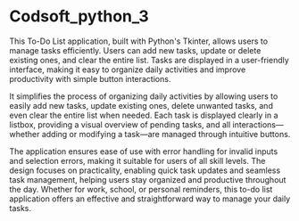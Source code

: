 # Codsoft_python_3
This To-Do List application, built with Python's Tkinter, allows users to manage tasks efficiently. Users can add new tasks, update or delete existing ones, and clear the entire list. Tasks are displayed in a user-friendly interface, making it easy to organize daily activities and improve productivity with simple button interactions.

It simplifies the process of organizing daily activities by allowing users to easily add new tasks, update existing ones, delete unwanted tasks, and even clear the entire list when needed. Each task is displayed clearly in a listbox, providing a visual overview of pending tasks, and all interactions—whether adding or modifying a task—are managed through intuitive buttons.

The application ensures ease of use with error handling for invalid inputs and selection errors, making it suitable for users of all skill levels. The design focuses on practicality, enabling quick task updates and seamless task management, helping users stay organized and productive throughout the day. Whether for work, school, or personal reminders, this to-do list application offers an effective and straightforward way to manage your daily tasks.
